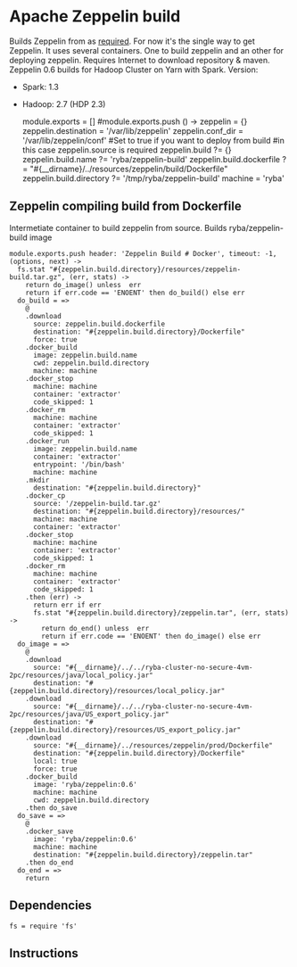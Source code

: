 # Apache Zeppelin build

Builds Zeppelin from as [required][zeppelin-build]. For now it's the single way to get Zeppelin.
It uses several containers. One to build zeppelin and an other for deploying zeppelin.
Requires Internet to download repository & maven.
Zeppelin 0.6 builds for Hadoop Cluster on Yarn with Spark.
Version:
  - Spark: 1.3
  - Hadoop: 2.7 (HDP 2.3)


    module.exports = []
    #module.exports.push () ->
    zeppelin = {}
    zeppelin.destination = '/var/lib/zeppelin'
    zeppelin.conf_dir = '/var/lib/zeppelin/conf'
    #Set to true if you want to deploy from build 
    #in this case zeppelin.source is required
    zeppelin.build ?= {}
    zeppelin.build.name ?= 'ryba/zeppelin-build'
    zeppelin.build.dockerfile ?= "#{__dirname}/../resources/zeppelin/build/Dockerfile"
    zeppelin.build.directory ?= '/tmp/ryba/zeppelin-build'
    machine = 'ryba'

## Zeppelin compiling build from Dockerfile

Intermetiate container to build zeppelin from source. Builds ryba/zeppelin-build image


    module.exports.push header: 'Zeppelin Build # Docker', timeout: -1, (options, next) ->
      fs.stat "#{zeppelin.build.directory}/resources/zeppelin-build.tar.gz", (err, stats) ->
        return do_image() unless  err 
        return if err.code == 'ENOENT' then do_build() else err
      do_build = =>
        @
        .download
          source: zeppelin.build.dockerfile
          destination: "#{zeppelin.build.directory}/Dockerfile"
          force: true
        .docker_build
          image: zeppelin.build.name
          cwd: zeppelin.build.directory
          machine: machine
        .docker_stop
          machine: machine
          container: 'extractor'
          code_skipped: 1
        .docker_rm
          machine: machine
          container: 'extractor'
          code_skipped: 1
        .docker_run
          image: zeppelin.build.name
          container: 'extractor'
          entrypoint: '/bin/bash'
          machine: machine
        .mkdir
          destination: "#{zeppelin.build.directory}"
        .docker_cp
          source: '/zeppelin-build.tar.gz'
          destination: "#{zeppelin.build.directory}/resources/"
          machine: machine
          container: 'extractor'
        .docker_stop
          machine: machine
          container: 'extractor'
          code_skipped: 1
        .docker_rm
          machine: machine
          container: 'extractor'
          code_skipped: 1
        .then (err) ->
          return err if err
          fs.stat "#{zeppelin.build.directory}/zeppelin.tar", (err, stats) ->
            return do_end() unless  err 
            return if err.code == 'ENOENT' then do_image() else err 
      do_image = =>
        @
        .download
          source: "#{__dirname}/../../ryba-cluster-no-secure-4vm-2pc/resources/java/local_policy.jar"
          destination: "#{zeppelin.build.directory}/resources/local_policy.jar"
        .download
          source: "#{__dirname}/../../ryba-cluster-no-secure-4vm-2pc/resources/java/US_export_policy.jar"
          destination: "#{zeppelin.build.directory}/resources/US_export_policy.jar"
        .download
          source: "#{__dirname}/../resources/zeppelin/prod/Dockerfile"
          destination: "#{zeppelin.build.directory}/Dockerfile"
          local: true
          force: true
        .docker_build
          image: 'ryba/zeppelin:0.6'
          machine: machine
          cwd: zeppelin.build.directory
        .then do_save
      do_save = =>
        @
        .docker_save
          image: 'ryba/zeppelin:0.6'
          machine: machine
          destination: "#{zeppelin.build.directory}/zeppelin.tar"
        .then do_end
      do_end = =>
        return      

## Dependencies  

    fs = require 'fs'

## Instructions

[zeppelin-build]:http://zeppelin.incubator.apache.org/docs/install/install.html
[github-instruction]:https://github.com/apache/incubator-zeppelin
[hortonwork-instruction]:http://fr.hortonworks.com/blog/introduction-to-data-science-with-apache-spark/
